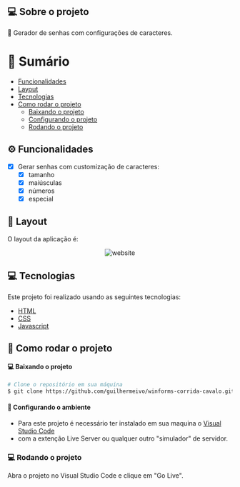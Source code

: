 ## 💻 Sobre o projeto

🔑 Gerador de senhas com configurações de caracteres.

# :scroll: Sumário

- [Funcionalidades](#⚙️-Funcionalidades)
- [Layout](#🎨-Layout)
- [Tecnologias](#computer-tecnologias)
- [Como rodar o projeto](#construction_worker-como-rodar-o-projeto)
    - [Baixando o projeto](#computer-baixando-o-projeto)
    - [Configurando o projeto](#wrench-configurando-o-ambiente)
    - [Rodando o projeto](#computer-rodando-o-projeto)

## ⚙️ Funcionalidades

- [x] Gerar senhas com customização de caracteres:
    - [x] tamanho
    - [x] maiúsculas
    - [x] números
    - [x] especial

## 🎨 Layout

O layout da aplicação é:

<div align="center">
    <img src="https://github.com/guilhermeivo/password-generator/blob/master/.github/website.png" alt="website" title="website"/>
</div>

## :computer: Tecnologias

Este projeto foi realizado usando as seguintes tecnologias:

<ul>
  <li><a href="">HTML</a></li>
  <li><a href="">CSS</a></li>
  <li><a href="https://www.javascript.com/">Javascript</a></li>
</ul>

## :construction_worker: Como rodar o projeto

#### :computer: Baixando o projeto

```bash
# Clone o repositório em sua máquina
$ git clone https://github.com/guilhermeivo/winforms-corrida-cavalo.git
```

#### :wrench: Configurando o ambiente

<ul>
    <li>Para este projeto é necessário ter instalado em sua maquina o <a href="https://code.visualstudio.com/">Visual Studio Code</a></li>
	<li>com a extenção Live Server ou qualquer outro "simulador" de servidor.</li>
</ul>

### :computer: Rodando o projeto

Abra o projeto no Visual Studio Code e clique em "Go Live".